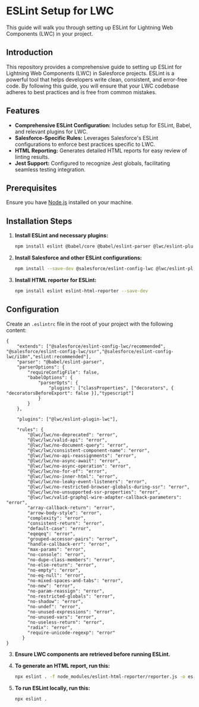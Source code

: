 # ESLint Setup for LWC

This guide will walk you through setting up ESLint for Lightning Web Components (LWC) in your project.

## Introduction

This repository provides a comprehensive guide to setting up ESLint for Lightning Web Components (LWC) in Salesforce projects. ESLint is a powerful tool that helps developers write clean, consistent, and error-free code. By following this guide, you will ensure that your LWC codebase adheres to best practices and is free from common mistakes.

## Features

- **Comprehensive ESLint Configuration:** Includes setup for ESLint, Babel, and relevant plugins for LWC.
- **Salesforce-Specific Rules:** Leverages Salesforce's ESLint configurations to enforce best practices specific to LWC.
- **HTML Reporting:** Generates detailed HTML reports for easy review of linting results.
- **Jest Support:** Configured to recognize Jest globals, facilitating seamless testing integration.

## Prerequisites

Ensure you have [Node.js](https://nodejs.org/) installed on your machine.

## Installation Steps

1. **Install ESLint and necessary plugins:**

    ```bash
    npm install eslint @babel/core @babel/eslint-parser @lwc/eslint-plugin-lwc --save-dev
    ```

2. **Install Salesforce and other ESLint configurations:**

    ```bash
    npm install --save-dev @salesforce/eslint-config-lwc @lwc/eslint-plugin-lwc @salesforce/eslint-plugin-lightning eslint-plugin-import eslint-plugin-jest
    ```

3. **Install HTML reporter for ESLint:**

    ```bash
    npm install eslint eslint-html-reporter --save-dev
    ```

## Configuration

Create an `.eslintrc` file in the root of your project with the following content:

```.eslintrc
{
    "extends": ["@salesforce/eslint-config-lwc/recommended", "@salesforce/eslint-config-lwc/ssr","@salesforce/eslint-config-lwc/i18n","eslint:recommended"],
    "parser": "@babel/eslint-parser",
    "parserOptions": {
        "requireConfigFile": false,
        "babelOptions": {
            "parserOpts": {
                "plugins": ["classProperties", ["decorators", { "decoratorsBeforeExport": false }],"typescript"]
            }
        }
    },

    "plugins": ["@lwc/eslint-plugin-lwc"],

    "rules": {
        "@lwc/lwc/no-deprecated": "error",
        "@lwc/lwc/valid-api": "error",
        "@lwc/lwc/no-document-query": "error",
        "@lwc/lwc/consistent-component-name": "error",
        "@lwc/lwc/no-api-reassignments": "error",
        "@lwc/lwc/no-async-await": "error",
        "@lwc/lwc/no-async-operation": "error",
        "@lwc/lwc/no-for-of": "error",
        "@lwc/lwc/no-inner-html": "error",
        "@lwc/lwc/no-leaky-event-listeners": "error",
        "@lwc/lwc/no-restricted-browser-globals-during-ssr": "error",
        "@lwc/lwc/no-unsupported-ssr-properties": "error",
        "@lwc/lwc/valid-graphql-wire-adapter-callback-parameters": "error",
        "array-callback-return": "error",
        "arrow-body-style": "error",
        "complexity": "error",
        "consistent-return": "error",
        "default-case": "error",
        "eqeqeq": "error",
        "grouped-accessor-pairs": "error",
        "handle-callback-err": "error",
        "max-params": "error",
        "no-console": "error",
        "no-dupe-class-members": "error",
        "no-else-return": "error",
        "no-empty": "error",
        "no-eq-null": "error",
        "no-mixed-spaces-and-tabs": "error",
        "no-new": "error",
        "no-param-reassign": "error",
        "no-restricted-globals": "error",
        "no-shadow": "error",
        "no-undef": "error",
        "no-unused-expressions": "error",
        "no-unused-vars": "error",
        "no-useless-return": "error",
        "radix": "error",
        "require-unicode-regexp": "error"
      }
}
```
3. **Ensure LWC components are retrieved before running ESLint.**

4. **To generate an HTML report, run this:**

    ```bash
    npx eslint . -f node_modules/eslint-html-reporter/reporter.js -o eslint-report.html
    ```

5. **To run ESLint locally, run this:**

    ```bash
    npx eslint .
    ```

